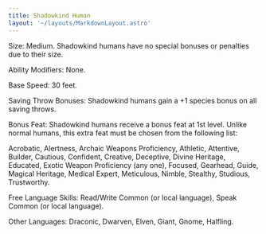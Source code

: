 ```yaml
---
title: Shadowkind Human
layout: '~/layouts/MarkdownLayout.astro'
---
```

Size: Medium. Shadowkind humans have no special bonuses or penalties due to
their size.

Ability Modifiers: None.

Base Speed: 30 feet.

Saving Throw Bonuses: Shadowkind humans gain a +1 species bonus on all saving
throws.

Bonus Feat: Shadowkind humans receive a bonus feat at 1st level. Unlike normal
humans, this extra feat must be chosen from the following list:

Acrobatic, Alertness, Archaic Weapons Proficiency, Athletic, Attentive,
Builder, Cautious, Confident, Creative, Deceptive, Divine Heritage, Educated,
Exotic Weapon Proficiency (any one), Focused, Gearhead, Guide, Magical
Heritage, Medical Expert, Meticulous, Nimble, Stealthy, Studious, Trustworthy.

Free Language Skills: Read/Write Common (or local language), Speak Common (or
local language).

Other Languages: Draconic, Dwarven, Elven, Giant, Gnome, Halfling.

